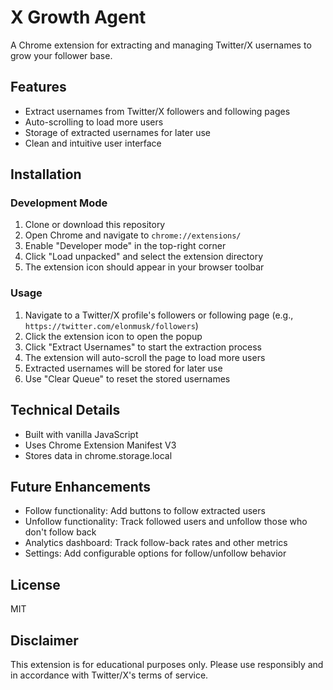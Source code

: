 # X Growth Agent

A Chrome extension for extracting and managing Twitter/X usernames to grow your follower base.

## Features

- Extract usernames from Twitter/X followers and following pages
- Auto-scrolling to load more users
- Storage of extracted usernames for later use
- Clean and intuitive user interface

## Installation

### Development Mode

1. Clone or download this repository
2. Open Chrome and navigate to `chrome://extensions/`
3. Enable "Developer mode" in the top-right corner
4. Click "Load unpacked" and select the extension directory
5. The extension icon should appear in your browser toolbar

### Usage

1. Navigate to a Twitter/X profile's followers or following page (e.g., `https://twitter.com/elonmusk/followers`)
2. Click the extension icon to open the popup
3. Click "Extract Usernames" to start the extraction process
4. The extension will auto-scroll the page to load more users
5. Extracted usernames will be stored for later use
6. Use "Clear Queue" to reset the stored usernames

## Technical Details

- Built with vanilla JavaScript
- Uses Chrome Extension Manifest V3
- Stores data in chrome.storage.local

## Future Enhancements

- Follow functionality: Add buttons to follow extracted users
- Unfollow functionality: Track followed users and unfollow those who don't follow back
- Analytics dashboard: Track follow-back rates and other metrics
- Settings: Add configurable options for follow/unfollow behavior

## License

MIT

## Disclaimer

This extension is for educational purposes only. Please use responsibly and in accordance with Twitter/X's terms of service. 